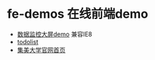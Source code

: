 # fe-demos 在线前端demo

* [数据监控大屏demo](https://aero-ku.github.io/fe-demos/data-analysis/jdxw-zhtj.html)
  兼容IE8
* [todolist]()
* [集美大学官网首页]()